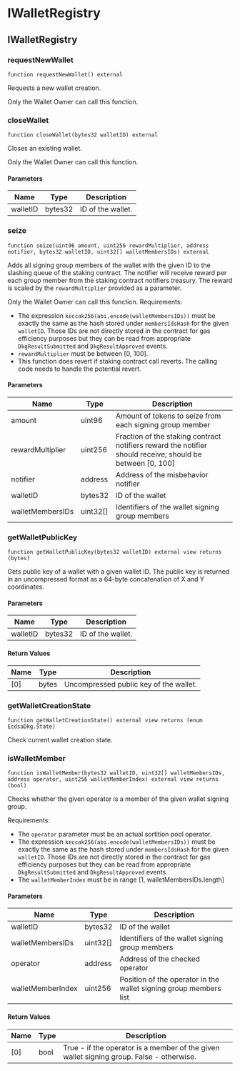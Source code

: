 # IWalletRegistry

## IWalletRegistry

### requestNewWallet

```solidity
function requestNewWallet() external
```

Requests a new wallet creation.

Only the Wallet Owner can call this function.

### closeWallet

```solidity
function closeWallet(bytes32 walletID) external
```

Closes an existing wallet.

Only the Wallet Owner can call this function.

#### Parameters

| Name     | Type    | Description       |
| -------- | ------- | ----------------- |
| walletID | bytes32 | ID of the wallet. |

### seize

```solidity
function seize(uint96 amount, uint256 rewardMultiplier, address notifier, bytes32 walletID, uint32[] walletMembersIDs) external
```

Adds all signing group members of the wallet with the given ID to the slashing queue of the staking contract. The notifier will receive reward per each group member from the staking contract notifiers treasury. The reward is scaled by the `rewardMultiplier` provided as a parameter.

Only the Wallet Owner can call this function. Requirements:

* The expression `keccak256(abi.encode(walletMembersIDs))` must be exactly the same as the hash stored under `membersIdsHash` for the given `walletID`. Those IDs are not directly stored in the contract for gas efficiency purposes but they can be read from appropriate `DkgResultSubmitted` and `DkgResultApproved` events.
* `rewardMultiplier` must be between \[0, 100].
* This function does revert if staking contract call reverts. The calling code needs to handle the potential revert.

#### Parameters

| Name             | Type      | Description                                                                                                |
| ---------------- | --------- | ---------------------------------------------------------------------------------------------------------- |
| amount           | uint96    | Amount of tokens to seize from each signing group member                                                   |
| rewardMultiplier | uint256   | Fraction of the staking contract notifiers reward the notifier should receive; should be between \[0, 100] |
| notifier         | address   | Address of the misbehavior notifier                                                                        |
| walletID         | bytes32   | ID of the wallet                                                                                           |
| walletMembersIDs | uint32\[] | Identifiers of the wallet signing group members                                                            |

### getWalletPublicKey

```solidity
function getWalletPublicKey(bytes32 walletID) external view returns (bytes)
```

Gets public key of a wallet with a given wallet ID. The public key is returned in an uncompressed format as a 64-byte concatenation of X and Y coordinates.

#### Parameters

| Name     | Type    | Description       |
| -------- | ------- | ----------------- |
| walletID | bytes32 | ID of the wallet. |

#### Return Values

| Name | Type  | Description                            |
| ---- | ----- | -------------------------------------- |
| \[0] | bytes | Uncompressed public key of the wallet. |

### getWalletCreationState

```solidity
function getWalletCreationState() external view returns (enum EcdsaDkg.State)
```

Check current wallet creation state.

### isWalletMember

```solidity
function isWalletMember(bytes32 walletID, uint32[] walletMembersIDs, address operator, uint256 walletMemberIndex) external view returns (bool)
```

Checks whether the given operator is a member of the given wallet signing group.

Requirements:

* The `operator` parameter must be an actual sortition pool operator.
* The expression `keccak256(abi.encode(walletMembersIDs))` must be exactly the same as the hash stored under `membersIdsHash` for the given `walletID`. Those IDs are not directly stored in the contract for gas efficiency purposes but they can be read from appropriate `DkgResultSubmitted` and `DkgResultApproved` events.
* The `walletMemberIndex` must be in range \[1, walletMembersIDs.length]

#### Parameters

| Name              | Type      | Description                                                       |
| ----------------- | --------- | ----------------------------------------------------------------- |
| walletID          | bytes32   | ID of the wallet                                                  |
| walletMembersIDs  | uint32\[] | Identifiers of the wallet signing group members                   |
| operator          | address   | Address of the checked operator                                   |
| walletMemberIndex | uint256   | Position of the operator in the wallet signing group members list |

#### Return Values

| Name | Type | Description                                                                              |
| ---- | ---- | ---------------------------------------------------------------------------------------- |
| \[0] | bool | True - if the operator is a member of the given wallet signing group. False - otherwise. |
